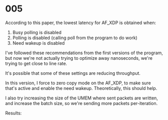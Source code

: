 # 005

According to this paper, the lowest latency for AF_XDP is obtained when:

1. Busy polling is disabled
2. Polling is disabled (calling poll from the program to do work)
3. Need wakeup is disabled

I've followed these recommendations from the first versions of the program, but now we're not actually trying to optimize away nanoseconds, we're trying to get close to line rate.

It's possible that some of these settings are reducing throughput.

In this version, I force to zero copy mode on the AF_XDP, to make sure that's active and enable the need wakeup. Theoretically, this should help.

I also try increasing the size of the UMEM where sent packets are written, and increase the batch size, so we're sending more packets per-iteration.

Results:

```
```
